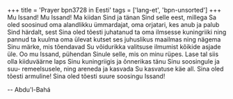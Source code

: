 +++
title = 'Prayer bpn3728 in Eesti'
tags = ['lang-et', 'bpn-unsorted']
+++
Mu Issand! Mu Issand! Ma kiidan Sind ja tänan Sind selle eest, millega Sa oled soosinud oma alandlikku ümmardajat, oma orjatari, kes anub ja palub Sind härdalt, sest Sina oled tõesti juhatanud ta oma ilmsesse kuningriiki ning pannud ta kuulma oma ülevat kutset ses juhuslikus maailmas ning nägema Sinu märke, mis tõendavad Su võidurikka valitsuse ilmumist kõikide asjade üle.
Oo mu Issand, pühendan Sinule selle, mis on minu rüpes. Lase tal siis olla kiiduväärne laps Sinu kuningriigis ja õnnerikas tänu Sinu soosingule ja suu- remeelsusele, ning areneda ja kasvada Su kasvatuse käe all. Sina oled tõesti armuline! Sina oled tõesti suure soosingu Issand!

-- Abdu'l-Bahá
